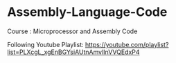 # Assembly-Language-Code
Course : Microprocessor and Assembly Code


Following Youtube Playlist: https://youtube.com/playlist?list=PLXcgL_xgEnBGYsiAUtnAmvlInVVQEdxP4
